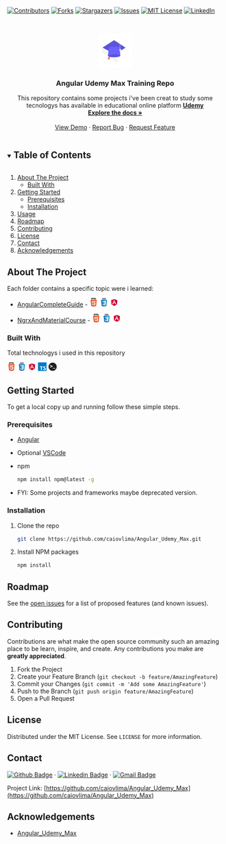 [![Contributors][contributors-shield]][contributors-url]
[![Forks][forks-shield]][forks-url]
[![Stargazers][stars-shield]][stars-url]
[![Issues][issues-shield]][issues-url]
[![MIT License][license-shield]][license-url]
[![LinkedIn][linkedin-shield]][linkedin-url]



<!-- PROJECT LOGO -->
<br />
<p align="center">
  <a href="https://github.com/caiovlima/Angular_Udemy_Max">
    <img src="images/logo.png" alt="Logo" width="80" height="80">
  </a>

  <h3 align="center">Angular Udemy Max Training Repo</h3>

  <p align="center">
    This repository contains some projects i've been creat to study some tecnologys has available in educational
    online platform <a href="https://www.udemy.com/"><strong>Udemy</strong></a>
    <br />
    <a href="https://github.com/caiovlima/Angular_Udemy_Max"><strong>Explore the docs »</strong></a>
    <br />
    <br />
    <a href="https://github.com/caiovlima/Angular_Udemy_Max">View Demo</a>
    ·
    <a href="https://github.com/caiovlima/Angular_Udemy_Max/issues">Report Bug</a>
    ·
    <a href="https://github.com/caiovlima/Angular_Udemy_Max/issues">Request Feature</a>
  </p>
</p>



<!-- TABLE OF CONTENTS -->
<details open="open">
  <summary><h2 style="display: inline-block">Table of Contents</h2></summary>
  <ol>
    <li>
      <a href="#about-the-project">About The Project</a>
      <ul>
        <li><a href="#built-with">Built With</a></li>
      </ul>
    </li>
    <li>
      <a href="#getting-started">Getting Started</a>
      <ul>
        <li><a href="#prerequisites">Prerequisites</a></li>
        <li><a href="#installation">Installation</a></li>
      </ul>
    </li>
    <li><a href="#usage">Usage</a></li>
    <li><a href="#roadmap">Roadmap</a></li>
    <li><a href="#contributing">Contributing</a></li>
    <li><a href="#license">License</a></li>
    <li><a href="#contact">Contact</a></li>
    <li><a href="#acknowledgements">Acknowledgements</a></li>
  </ol>
</details>



<!-- ABOUT THE PROJECT -->
## About The Project

Each folder contains a specific topic were i learned:
* [AngularCompleteGuide](https://github.com/caiovlima/Angular_Udemy_Max/tree/main/AngularCompleteGuide) - <code><img  height="20"  src="https://raw.githubusercontent.com/github/explore/80688e429a7d4ef2fca1e82350fe8e3517d3494d/topics/html/html.png"></code> 
<code><img  height="20"  src="https://raw.githubusercontent.com/github/explore/80688e429a7d4ef2fca1e82350fe8e3517d3494d/topics/css/css.png"></code> <code><img  height="20"  src="https://raw.githubusercontent.com/github/explore/80688e429a7d4ef2fca1e82350fe8e3517d3494d/topics/angular/angular.png"></code>

* [NgrxAndMaterialCourse](https://github.com/caiovlima/Angular_Udemy_Max/tree/main/NgrxAndMaterialCourse) - <code><img  height="20"  src="https://raw.githubusercontent.com/github/explore/80688e429a7d4ef2fca1e82350fe8e3517d3494d/topics/html/html.png"></code> 
<code><img  height="20"  src="https://raw.githubusercontent.com/github/explore/80688e429a7d4ef2fca1e82350fe8e3517d3494d/topics/css/css.png"></code> <code><img  height="20"  src="https://raw.githubusercontent.com/github/explore/80688e429a7d4ef2fca1e82350fe8e3517d3494d/topics/angular/angular.png"></code> 


### Built With
Total technologys i used in this repository


<code><img  height="20"  src="https://raw.githubusercontent.com/github/explore/80688e429a7d4ef2fca1e82350fe8e3517d3494d/topics/html/html.png"></code> 
<code><img  height="20"  src="https://raw.githubusercontent.com/github/explore/80688e429a7d4ef2fca1e82350fe8e3517d3494d/topics/css/css.png"></code> <code><img  height="20"  src="https://raw.githubusercontent.com/github/explore/80688e429a7d4ef2fca1e82350fe8e3517d3494d/topics/angular/angular.png"></code> <code><img  height="20"  src="https://raw.githubusercontent.com/github/explore/80688e429a7d4ef2fca1e82350fe8e3517d3494d/topics/typescript/typescript.png"></code> 
<code><img  height="20"  src="https://raw.githubusercontent.com/github/explore/80688e429a7d4ef2fca1e82350fe8e3517d3494d/topics/terminal/terminal.png"></code>



<!-- GETTING STARTED -->
## Getting Started

To get a local copy up and running follow these simple steps.

### Prerequisites

* [Angular](https://angular.io/)
* Optional [VSCode](https://code.visualstudio.com/)

* npm
  ```sh
  npm install npm@latest -g
  ```
* FYI: Some projects and frameworks maybe deprecated version.

### Installation

1. Clone the repo
   ```sh
   git clone https://github.com/caiovlima/Angular_Udemy_Max.git
   ```
2. Install NPM packages 
   ```sh
   npm install
   ```



<!-- ROADMAP -->
## Roadmap

See the [open issues](https://github.com/caiovlima/Angular_Udemy_Max/issues) for a list of proposed features (and known issues).



<!-- CONTRIBUTING -->
## Contributing

Contributions are what make the open source community such an amazing place to be learn, inspire, and create. Any contributions you make are **greatly appreciated**.

1. Fork the Project
2. Create your Feature Branch (`git checkout -b feature/AmazingFeature`)
3. Commit your Changes (`git commit -m 'Add some AmazingFeature'`)
4. Push to the Branch (`git push origin feature/AmazingFeature`)
5. Open a Pull Request



<!-- LICENSE -->
## License

Distributed under the MIT License. See `LICENSE` for more information.



<!-- CONTACT -->
## Contact

[![Github Badge](https://img.shields.io/badge/-Github-000?style=flat&logo=Github&logoColor=white&link=https://github.com/caiovlima)](https://github.com/caiovlima) · [![Linkedin Badge](https://img.shields.io/badge/-LinkedIn-blue?style=flat&logo=Linkedin&logoColor=white&link=https://www.linkedin.com/in/caioviniciuslima/)](https://www.linkedin.com/in/caioviniciuslima/) · [![Gmail Badge](https://img.shields.io/badge/-Gmail-c14438?style=flat&logo=Gmail&logoColor=white&link=mailto:contatocaiovlimat@gmail.com)](mailto:contatocaiovlima@gmail.com)

Project Link: [https://github.com/caiovlima/Angular_Udemy_Max](https://github.com/caiovlima/Angular_Udemy_Max)



<!-- ACKNOWLEDGEMENTS -->
## Acknowledgements

* [Angular_Udemy_Max](https://www.Angular_Udemy_Max.com.br/)





<!-- MARKDOWN LINKS & IMAGES -->
<!-- https://www.markdownguide.org/basic-syntax/#reference-style-links -->
[contributors-shield]: https://img.shields.io/github/contributors/caiovlima/Angular_Udemy_Max.svg?style=for-the-badge
[contributors-url]: https://github.com/caiovlima/Angular_Udemy_Max/graphs/contributors
[forks-shield]: https://img.shields.io/github/forks/caiovlima/Angular_Udemy_Max.svg?style=for-the-badge
[forks-url]: https://github.com/caiovlima/Angular_Udemy_Max/network/members
[stars-shield]: https://img.shields.io/github/stars/caiovlima/Angular_Udemy_Max.svg?style=for-the-badge
[stars-url]: https://github.com/caiovlima/Angular_Udemy_Max/stargazers
[issues-shield]: https://img.shields.io/github/issues/caiovlima/Angular_Udemy_Max.svg?style=for-the-badge
[issues-url]: https://github.com/caiovlima/Angular_Udemy_Max/issues
[license-shield]: https://img.shields.io/github/license/caiovlima/Angular_Udemy_Max.svg?style=for-the-badge
[license-url]: https://github.com/caiovlima/Angular_Udemy_Max/blob/master/LICENSE.txt
[linkedin-shield]: https://img.shields.io/badge/-LinkedIn-black.svg?style=for-the-badge&logo=linkedin&colorB=555
[linkedin-url]: https://linkedin.com/in/caiovlima
